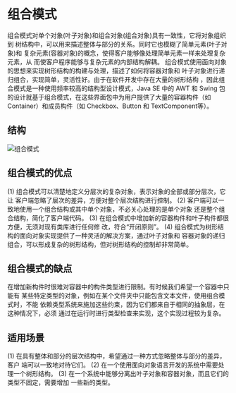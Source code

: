 # 组合模式

组合模式对单个对象(叶子对象)和组合对象(组合对象)具有一致性，它将对象组织到
树结构中，可以用来描述整体与部分的关系。同时它也模糊了简单元素(叶子对象)和
复杂元素(容器对象)的概念，使得客户能够像处理简单元素一样来处理复杂元素，从
而使客户程序能够与复杂元素的内部结构解耦。
组合模式使用面向对象的思想来实现树形结构的构建与处理，描述了如何将容器对象和
叶子对象进行递归组合，实现简单，灵活性好。由于在软件开发中存在大量的树形结构
，因此组合模式是一种使用频率较高的结构型设计模式，Java SE 中的 AWT 和 Swing
包的设计就基于组合模式，在这些界面包中为用户提供了大量的容器构件（如 
Container）和成员构件（如 Checkbox、Button 和 TextComponent等）。

## 结构

![组合模式](https://github.com/lzh984294471/designPattern/raw/master/pics/composite.jpg)

## 组合模式的优点

(1) 组合模式可以清楚地定义分层次的复杂对象，表示对象的全部或部分层次，它让
客户端忽略了层次的差异，方便对整个层次结构进行控制。
(2) 客户端可以一致地使用一个组合结构或其中单个对象，不必关心处理的是单个对象
还是整个组合结构，简化了客户端代码。
(3) 在组合模式中增加新的容器构件和叶子构件都很方便，无须对现有类库进行任何修
改，符合“开闭原则”。
(4) 组合模式为树形结构的面向对象实现提供了一种灵活的解决方案，通过叶子对象和
容器对象的递归组合，可以形成复杂的树形结构，但对树形结构的控制却非常简单。

## 组合模式的缺点

在增加新构件时很难对容器中的构件类型进行限制。有时候我们希望一个容器中只能有
某些特定类型的对象，例如在某个文件夹中只能包含文本文件，使用组合模式时，不能
依赖类型系统来施加这些约束，因为它们都来自于相同的抽象层，在这种情况下，必须
通过在运行时进行类型检查来实现，这个实现过程较为复杂。

## 适用场景

(1) 在具有整体和部分的层次结构中，希望通过一种方式忽略整体与部分的差异，客户
端可以一致地对待它们。
(2) 在一个使用面向对象语言开发的系统中需要处理一个树形结构。
(3) 在一个系统中能够分离出叶子对象和容器对象，而且它们的类型不固定，需要增加
一些新的类型。

